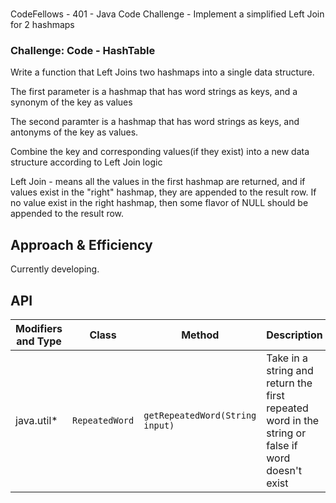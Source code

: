 #
CodeFellows - 401 - Java
Code Challenge - Implement a simplified Left Join for 2 hashmaps

### Challenge: Code - HashTable
Write a function that Left Joins two hashmaps into a single data structure.

The first parameter is a hashmap that has word strings as keys, and a synonym of the key as values

The second paramter is a hashmap that has word strings as keys, and antonyms of the key as values.

Combine the key and corresponding values(if they exist) into a new data structure according to Left Join logic

Left Join - means all the values in the first hashmap are returned, and if values exist in the "right" hashmap, they are appended to the result row. If no value exist in the right hashmap, then some flavor of NULL should be appended to the result row.

## Approach & Efficiency
Currently developing.




## API
Modifiers and Type      | Class       | Method    | Description | Big O |
|---                    | ---         | ---     |         --- | --- |
|  java.util*      |`RepeatedWord `  | `getRepeatedWord(String input)`   | Take in a string and return the first repeated word in the string or false if word doesn't exist | Space: O(n) Time: O(n)|
